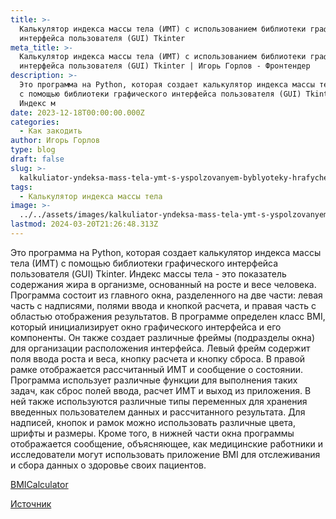 ```yaml
---
title: >-
  Калькулятор индекса массы тела (ИМТ) с использованием библиотеки графического
  интерфейса пользователя (GUI) Tkinter
meta_title: >-
  Калькулятор индекса массы тела (ИМТ) с использованием библиотеки графического
  интерфейса пользователя (GUI) Tkinter | Игорь Горлов - Фронтeндер
description: >-
  Это программа на Python, которая создает калькулятор индекса массы тела (ИМТ)
  с помощью библиотеки графического интерфейса пользователя (GUI) Tkinter.
  Индекс м
date: 2023-12-18T00:00:00.000Z
categories:
  - Как закодить
author: Игорь Горлов
type: blog
draft: false
slug: >-
  kalkuliator-yndeksa-mass-tela-ymt-s-yspolzovanyem-byblyoteky-hrafycheskoho-ynterfeisa-polzovatelia-gui-tkinter
tags:
  - Калькулятор индекса массы тела
image: >-
  ../../assets/images/kalkuliator-yndeksa-mass-tela-ymt-s-yspolzovanyem-byblyoteky-hrafycheskoho-ynterfeisa-polzovatelia-gui-tkinter-Dec-18-2023.avif
lastmod: 2024-03-20T21:26:48.313Z
---
```


Это программа на Python, которая создает калькулятор индекса массы тела (ИМТ) с помощью библиотеки графического интерфейса пользователя (GUI) Tkinter. Индекс массы тела - это показатель содержания жира в организме, основанный на росте и весе человека. Программа состоит из главного окна, разделенного на две части: левая часть с надписями, полями ввода и кнопкой расчета, и правая часть с областью отображения результатов. В программе определен класс BMI, который инициализирует окно графического интерфейса и его компоненты. Он также создает различные фреймы (подразделы окна) для организации расположения интерфейса. Левый фрейм содержит поля ввода роста и веса, кнопку расчета и кнопку сброса. В правой рамке отображается рассчитанный ИМТ и сообщение о состоянии. Программа использует различные функции для выполнения таких задач, как сброс полей ввода, расчет ИМТ и выход из приложения. В ней также используются различные типы переменных для хранения введенных пользователем данных и рассчитанного результата. Для надписей, кнопок и рамок можно использовать различные цвета, шрифты и размеры. Кроме того, в нижней части окна программы отображается сообщение, объясняющее, как медицинские работники и исследователи могут использовать приложение BMI для отслеживания и сбора данных о здоровье своих пациентов.

[BMICalculator](https://github.com/jcvillainfo/BMICalculator)

[Источник](https://dev.to/jcvillainfo/body-mass-index-bmi-calculator-using-the-graphical-user-interface-gui-library-tkinter-ei)

